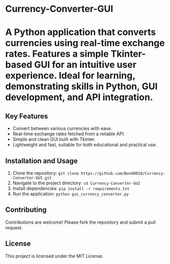 # Currency-Converter-GUI

A Python application that converts currencies using real-time exchange rates. Features a simple Tkinter-based GUI for an intuitive user experience. Ideal for learning, demonstrating skills in Python, GUI development, and API integration.
=======================

## Key Features
- Convert between various currencies with ease.
- Real-time exchange rates fetched from a reliable API.
- Simple and clean GUI built with Tkinter.
- Lightweight and fast, suitable for both educational and practical use.

## Installation and Usage
1. Clone the repository: `git clone https://github.com/Bond0010/Currency-Converter-GUI.git`
2. Navigate to the project directory: `cd Currency-Converter-GUI`
3. Install dependencies: `pip install -r requirements.txt`
4. Run the application: `python gui_currency_converter.py`

## Contributing
Contributions are welcome! Please fork the repository and submit a pull request.

## License
This project is licensed under the MIT License.
